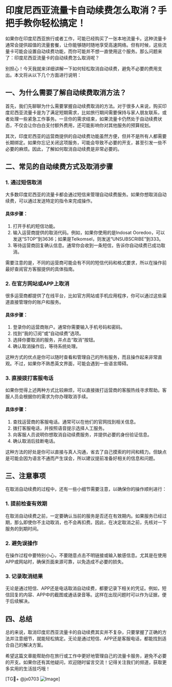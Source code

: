 # 印度尼西亚流量卡自动续费怎么取消？手把手教你轻松搞定！

如果你在印度尼西亚旅行或者工作，可能已经购买了一张本地流量卡。这种流量卡通常会提供超值的流量套餐，让你能够随时随地享受高速网络。但有时候，这些流量卡可能会设置自动续费功能，而你可能并不想一直使用这个服务。那么问题来了：印度尼西亚流量卡的自动续费怎么取消呢？

别担心！今天我就来详细讲解一下如何轻松取消自动续费，避免不必要的费用支出。本文将从以下几个方面进行说明：

## 一、为什么需要了解自动续费取消方法？

首先，我们先聊聊为什么需要掌握自动续费取消的方法。对于很多人来说，购买印度尼西亚流量卡是为了满足短期需求，比如旅行期间需要保持与家人朋友联系，或者处理一些紧急工作事务。一旦你的需求结束，如果流量卡仍然处于自动续费状态，不仅会让你白白支付额外费用，还可能影响你对其他服务的预算规划。

其次，印度尼西亚的运营商提供的自动续费功能虽然方便，但并不是所有人都需要长期绑定。如果你忘记关闭这项服务，可能会导致不必要的开支，甚至引发一些不必要的麻烦。因此，了解如何取消自动续费是非常必要的。

## 二、常见的自动续费方式及取消步骤

### 1. 通过短信取消

大多数印度尼西亚的流量卡都会通过短信来管理自动续费服务。如果你想取消自动续费，可以通过发送特定的指令来完成操作。

#### 具体步骤：
1. 打开手机的短信功能。
2. 输入运营商提供的取消代码。例如，如果你使用的是Indosat Ooredoo，可以发送“STOP”到3636；如果是Telkomsel，则发送“UNSUBSCRIBE”到333。
3. 等待运营商回复确认信息。通常你会收到一条短信，告诉你自动续费已成功取消。

需要注意的是，不同的运营商可能会有不同的短信代码和格式要求，所以在操作前最好查阅官方客服提供的具体指南。

### 2. 在官方网站或APP上取消

很多运营商都提供了在线平台，比如官方网站或手机应用程序，你可以通过这些渠道直接管理你的账户和服务。

#### 具体步骤：
1. 登录你的运营商账户。通常你需要输入手机号码和密码。
2. 找到“我的订阅”或“自动续费”选项。
3. 选择你要取消的服务，并点击“取消”按钮。
4. 确认取消操作后，等待系统处理。

这种方式的优点是你可以随时查看和管理自己的所有服务，而且操作起来非常直观。不过，如果你不熟悉英文界面，可能会遇到一些语言障碍。

### 3. 直接拨打客服电话

如果你觉得上述两种方式比较麻烦，可以直接拨打运营商的客服热线寻求帮助。客服人员会根据你的需求为你办理取消手续。

#### 具体步骤：
1. 查找运营商的客服电话。通常可以在他们的官网找到相关信息。
2. 拨打客服电话，并按照语音提示选择人工服务。
3. 向客服人员说明你想取消自动续费服务，并提供必要的身份验证信息。
4. 确认取消后挂断电话。

这种方法的好处是你可以直接与真人沟通，省去了自己摸索的时间和精力。但缺点是可能会因为语言不通而产生误会，所以建议提前准备好相关的信息和问题。

## 三、注意事项

在取消自动续费的过程中，还有一些小细节需要注意，以确保你的操作顺利进行：

### 1. 提前检查有效期

在取消自动续费之前，一定要确认当前的服务是否还在有效期内。如果服务已经过期，那么即使你不主动取消，也不会再扣费。因此，在决定取消之前，先核对一下服务的到期时间。

### 2. 避免误操作

在操作过程中要特别小心，不要随意点击不明链接或输入敏感信息。尤其是在使用APP或网站时，确保页面来源可靠，以免造成不必要的损失。

### 3. 记录取消结果

无论是通过短信、APP还是电话取消自动续费，都要记录下相关的凭证。例如，短信回复的内容、APP中的截图或通话录音等。这样在出现问题时可以作为证据，便于后续解决。

## 四、总结

总的来说，取消印度尼西亚流量卡的自动续费其实并不复杂，只要掌握了正确的方法并注意细节，就能轻松搞定。无论是通过短信、APP还是客服电话，都能找到适合自己的解决方案。

希望这篇文章能帮助你在旅行或工作中更好地管理自己的流量卡服务，避免不必要的开支。如果你还有其他疑问，欢迎随时留言交流！记得关注我们的频道，获取更多实用的生活技巧哦！

[TG💪+ @jx0703 ![Image](https://github.com/user-attachments/assets/dbca1d08-cadb-493c-b0ec-ad6f7a83f270)]